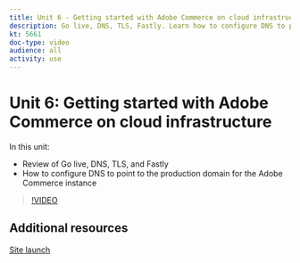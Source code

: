 ```yaml
---
title: Unit 6 - Getting started with Adobe Commerce on cloud infrastructure
description: Go live, DNS, TLS, Fastly. Learn how to configure DNS to point to the production domain for the Adobe Commerce instance.
kt: 5661
doc-type: video
audience: all
activity: use
---
```


# Unit 6: Getting started with Adobe Commerce on cloud infrastructure

In this unit:

- Review of Go live, DNS, TLS, and Fastly
- How to configure DNS to point to the production domain for the Adobe Commerce instance

>[!VIDEO](https://video.tv.adobe.com/v/35697?quality=12&learn=on)

## Additional resources

[Site launch](https://devdocs.magento.com/cloud/live/live.html)
